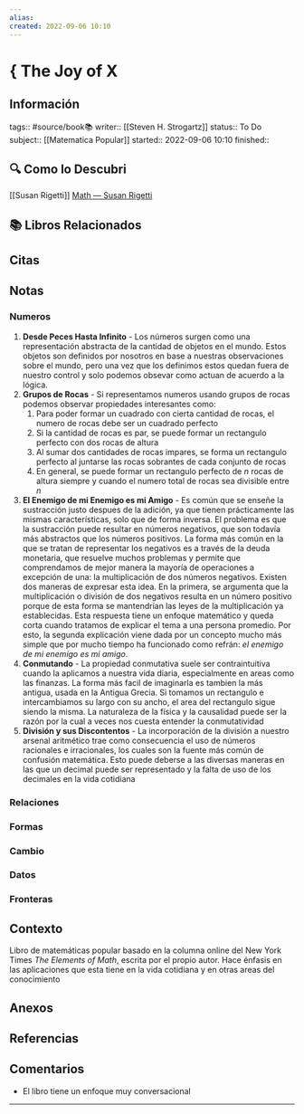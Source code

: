```yaml
---
alias: 
created: 2022-09-06 10:10
---
```

# { The Joy of X
## Información
tags:: #source/book📚 
writer:: [[Steven H. Strogartz]]
status:: To Do
subject:: [[Matematica Popular]]
started:: 2022-09-06 10:10
finished:: 

## 🔍 Como lo Descubri
[[Susan Rigetti]] [Math — Susan Rigetti](https://www.susanrigetti.com/math)

## 📚 Libros Relacionados

## Citas

## Notas
### Numeros
1. **Desde Peces Hasta Infinito** - Los números surgen como una representación abstracta de la cantidad de objetos en el mundo. Estos objetos son definidos por nosotros en base a nuestras observaciones sobre el mundo, pero una vez que los definimos estos quedan fuera de nuestro control y solo podemos obsevar como actuan de acuerdo a la lógica.
2. **Grupos de Rocas** - Si representamos numeros usando grupos de rocas podemos observar propiedades interesantes como:
	1. Para poder formar un cuadrado con cierta cantidad de rocas, el numero de rocas debe ser un cuadrado perfecto
	2. Si la cantidad de rocas es par, se puede formar un rectangulo perfecto con dos rocas de altura
	3. Al sumar dos cantidades de rocas impares, se forma un rectangulo perfecto al juntarse las rocas sobrantes de cada conjunto de rocas
	4. En general, se puede formar un rectangulo perfecto de *n* rocas de altura siempre y cuando el numero total de rocas sea divisible entre $n$
3. **El Enemigo de mi Enemigo es mi Amigo** - Es común que se enseñe la sustracción justo despues de la adición, ya que tienen prácticamente las mismas características, solo que de forma inversa. El problema es que la sustracción puede resultar en números negativos, que son todavía más abstractos que los números positivos. 
   La forma más común en la que se tratan de representar los negativos es a través de la deuda monetaria, que resuelve muchos problemas y permite que comprendamos de mejor manera la mayoría de operaciones a excepción de una: la multiplicación de dos números negativos. 
   Existen dos maneras de expresar esta idea. En la primera, se argumenta que la multiplicación o división de dos negativos resulta en un número positivo porque de esta forma se mantendrían las leyes de la multiplicación ya establecidas. Esta respuesta tiene un enfoque matemático y queda corta cuando tratamos de explicar el tema a una persona promedio. Por esto, la segunda explicación viene dada por un concepto mucho más simple que por mucho tiempo ha funcionado como refrán: *el enemigo de mi enemigo es mi amigo*.
4. **Conmutando** - La propiedad conmutativa suele ser contraintuitiva cuando la aplicamos a nuestra vida diaria, especialmente en areas como las finanzas. La forma más facil de imaginarla es tambien la más antigua, usada en la Antigua Grecia. Si tomamos un rectangulo e intercambiamos su largo con su ancho, el area del rectangulo sigue siendo la misma. La naturaleza de la física y la causalidad puede ser la razón por la cual a veces nos cuesta entender la conmutatividad
5. **División y sus Discontentos** - La incorporación de la división a nuestro arsenal aritmético trae como consecuencia el uso de números racionales e irracionales, los cuales son la fuente más común de confusión matemática. Esto puede deberse a las diversas maneras en las que un decimal puede ser representado y la falta de uso de los decimales en la vida cotidiana

### Relaciones
### Formas
### Cambio
### Datos
### Fronteras

## Contexto
Libro de matemáticas popular basado en la columna online del New York Times *The Elements of Math*, escrita por el propio autor. Hace énfasis en las aplicaciones que esta tiene en la vida cotidiana y en otras areas del conocimiento

## Anexos

## Referencias

## Comentarios
- El libro tiene un enfoque muy conversacional
___

